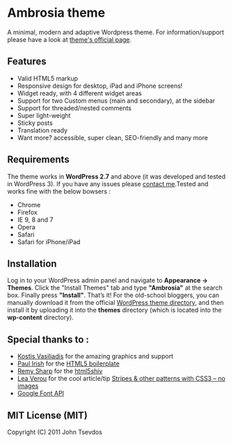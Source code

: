 # Ambrosia theme #

A minimal, modern and adaptive Wordpress theme. For information/support please have a look at [theme's official page](http://phrappe.com/ambrosia-theme/ "Ambrosia theme").

## Features ##

- Valid HTML5 markup
- Responsive design for desktop, iPad and iPhone screens!
- Widget ready, with 4 different widget areas
- Support for two Custom menus (main and secondary), at the sidebar
- Support for threaded/nested comments
- Super light-weight
- Sticky posts
- Translation ready
- Want more? accessible, super clean, SEO-friendly and many more

## Requirements ##

The theme works in **WordPress 2.7** and above (it was developed and tested in WordPress 3). If you have any issues please [contact me](http://phrappe.com/ambrosia-theme/ "Contact me").Tested and works fine with the below bowsers :

- Chrome
- Firefox
- IE 9, 8 and 7
- Opera
- Safari
- Safari for iPhone/iPad

## Installation ##

Log in to your WordPress admin panel and navigate to **Appearance -> Themes**. Click the "Install Themes" tab and type **"Ambrosia"** at the search box. Finally press **"Install"**. That’s it! For the old-school bloggers, you can manually download it from the official [WordPress theme directory](http://wordpress.org/extend/themes/ambrosia "Ambrosia theme"), and then install it by uploading it into the **themes** directory (which is located into the **wp-content** directory).

## Special thanks to : ##

- [Kostis Vasiliadis](http://www.speak.gr/ "Speak.gr - Kostis Vasiliadis") for the amazing graphics and support
- [Paul Irish](http://paulirish.com/ "Paul Irish's blog") for the [HTML5 boilerplate](http://html5boilerplate.com/ "HTML5 Boilerplate")
- [Remy Sharp](http://remysharp.com/ "Remy Sharp's blog") for the [html5shiv](http://code.google.com/p/html5shiv/ "html5shiv")
- [Lea Verou](http://leaverou.me/ "Lea Verou's blog") for the cool article/tip [Stripes & other patterns with CSS3 – no images](http://leaverou.me/demos/css3-patterns.html "Stripes and other patterns with CSS3 - no images")
- [Google Font API](http://code.google.com/apis/webfonts/ "Google Font API")

## MIT License (MIT) ##
Copyright (C) 2011 John Tsevdos